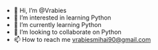 - 👋 Hi, I’m @Vrabies
- 👀 I’m interested in learning Python
- 🌱 I’m currently learning Python
- 💞️ I’m looking to collaborate on Python
- 📫 How to reach me vrabiesmihai90@gmail.com

<!---
Vrabies/Vrabies is a ✨ special ✨ repository because its `README.md` (this file) appears on your GitHub profile.
You can click the Preview link to take a look at your changes.
--->
